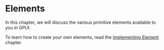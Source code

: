 # Elements

In this chapter, we will discuss the various primitive elements available to you in GPUI.

To learn how to create your own elements, read the [Implementing Element](/implementing-element/index.md) chapter.
